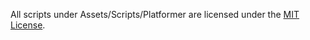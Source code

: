 All scripts under Assets/Scripts/Platformer are licensed under the [MIT License](Licenses/sb-mit.txt).
